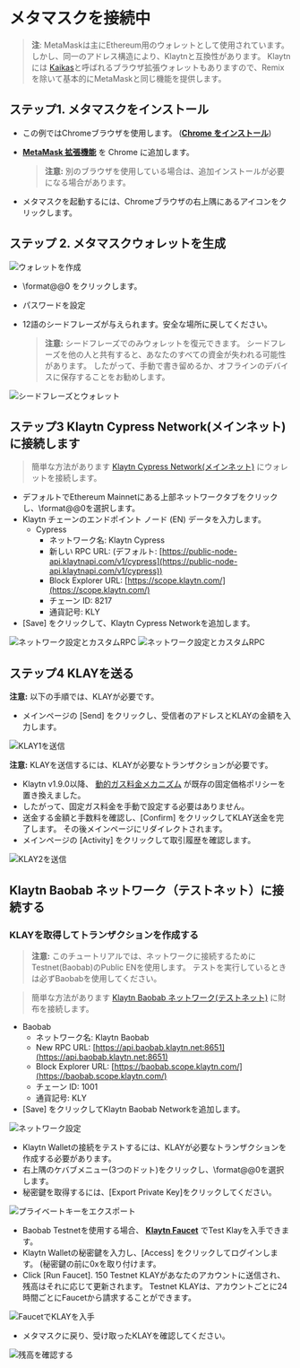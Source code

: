 # メタマスクを接続中

> **注**: MetaMaskは主にEthereum用のウォレットとして使用されています。 しかし、同一のアドレス構造により、Klaytnと互換性があります。 Klaytnには [Kaikas](../developer-tools/#kaikas)と呼ばれるブラウザ拡張ウォレットもありますので、Remixを除いて基本的にMetaMaskと同じ機能を提供します。

## ステップ1. メタマスクをインストール <a href="#install-metamask" id="install-metamask"></a>

* この例ではChromeブラウザを使用します。 ([**Chrome をインストール**](https://www.google.com/intl/en\_us/chrome/))
*   [**MetaMask 拡張機能**](https://chrome.google.com/webstore/detail/metamask/nkbihfbeogaeaoehlefnkodbefgpgknn?hl=en) を Chrome に追加します。

    > **注意:** 別のブラウザを使用している場合は、追加インストールが必要になる場合があります。
* メタマスクを起動するには、Chromeブラウザの右上隅にあるアイコンをクリックします。

## ステップ 2. メタマスクウォレットを生成 <a href="#generate-a-metamask" id="generate-a-metamask"></a>

![ウォレットを作成](../../bapp/tutorials/img/new-to-metamask.png)

* \format@@0 をクリックします。
* パスワードを設定
*   12語のシードフレーズが与えられます。安全な場所に戻してください。

    > **注意:** シードフレーズでのみウォレットを復元できます。 シードフレーズを他の人と共有すると、あなたのすべての資金が失われる可能性があります。 したがって、手動で書き留めるか、オフラインのデバイスに保存することをお勧めします。

![シードフレーズとウォレット](../../bapp/tutorials/img/metamask-secret-backup.png)

## ステップ3 Klaytn Cypress Network(メインネット)に接続します <a href="#connect-to-klaytn-cypress-network-mainnet" id="connect-to-klaytn-cypress-network-mainnet"></a>

> 簡単な方法があります [Klaytn Cypress Network(メインネット)](https://chainlist.org/chain/8217) にウォレットを接続します。

* デフォルトでEthereum Mainnetにある上部ネットワークタブをクリックし、\format@@0を選択します。
* Klaytn チェーンのエンドポイント ノード (EN) データを入力します。
  * Cypress
    * ネットワーク名: Klaytn Cypress
    * 新しい RPC URL: (デフォルト: [https://public-node-api.klaytnapi.com/v1/cypress](https://public-node-api.klaytnapi.com/v1/cypress))
    * Block Explorer URL: [https://scope.klaytn.com/](https://scope.klaytn.com/)
    * チェーン ID: 8217
    * 通貨記号: KLY
* \[Save] をクリックして、Klaytn Cypress Networkを追加します。

![ネットワーク設定とカスタムRPC](../../bapp/tutorials/img/metamask-add-cypress-1.png) ![ネットワーク設定とカスタムRPC](../../bapp/tutorials/img/metamask-add-cypress-2.png)

## ステップ4 KLAYを送る <a href="#send-klay" id="send-klay"></a>

**注意:** 以下の手順では、KLAYが必要です。

* メインページの \[Send] をクリックし、受信者のアドレスとKLAYの金額を入力します。

![KLAY1を送信](img/metamask-send-klay-1.png)

**注意:** KLAYを送信するには、KLAYが必要なトランザクションが必要です。

* Klaytn v1.9.0以降、 [動的ガス料金メカニズム](https://medium.com/klaytn/dynamic-gas-fee-pricing-mechanism-1dac83d2689) が既存の固定価格ポリシーを置き換えました。
* したがって、固定ガス料金を手動で設定する必要はありません。
* 送金する金額と手数料を確認し、\[Confirm] をクリックしてKLAY送金を完了します。 その後メインページにリダイレクトされます。
* メインページの \[Activity] をクリックして取引履歴を確認します。

![KLAY2を送信](img/metamask-send-klay-2.png)

## Klaytn Baobab ネットワーク（テストネット）に接続する <a href="#connect-to-klaytn-baobab-network-testnet" id="connect-to-klaytn-baobab-network-testnet"></a>

### KLAYを取得してトランザクションを作成する

> **注意:** このチュートリアルでは、ネットワークに接続するためにTestnet(Baobab)のPublic ENを使用します。 テストを実行しているときは必ずBaobabを使用してください。

> 簡単な方法があります [Klaytn Baobab ネットワーク(テストネット)](https://chainlist.org/chain/1001) に財布を接続します。

* Baobab
  * ネットワーク名: Klaytn Baobab
  * New RPC URL: [https://api.baobab.klaytn.net:8651](https://api.baobab.klaytn.net:8651)
  * Block Explorer URL: [https://baobab.scope.klaytn.com/](https://baobab.scope.klaytn.com/)
  * チェーン ID: 1001
  * 通貨記号: KLY
* \[Save] をクリックしてKlaytn Baobab Networkを追加します。

![ネットワーク設定](img/connect-testnet-1.png)

* Klaytn Walletの接続をテストするには、KLAYが必要なトランザクションを作成する必要があります。
* 右上隅のケバブメニュー(3つのドット)をクリックし、\format@@0を選択します。
* 秘密鍵を取得するには、\[Export Private Key]をクリックしてください。

![プライベートキーをエクスポート](img/connect-testnet-2.png)

* Baobab Testnetを使用する場合、 [**Klaytn Faucet**](https://baobab.wallet.klaytn.foundation/access?next=faucet) でTest Klayを入手できます。
* Klaytn Walletの秘密鍵を入力し、\[Access] をクリックしてログインします。 (秘密鍵の前に0xを取り付けます。
* Click \[Run Faucet]. 150 Testnet KLAYがあなたのアカウントに送信され、残高はそれに応じて更新されます。 Testnet KLAYは、アカウントごとに24時間ごとにFaucetから請求することができます。

![FaucetでKLAYを入手](img/connect-testnet-3.png)

* メタマスクに戻り、受け取ったKLAYを確認してください。

![残高を確認する](img/connect-testnet-4.png)
